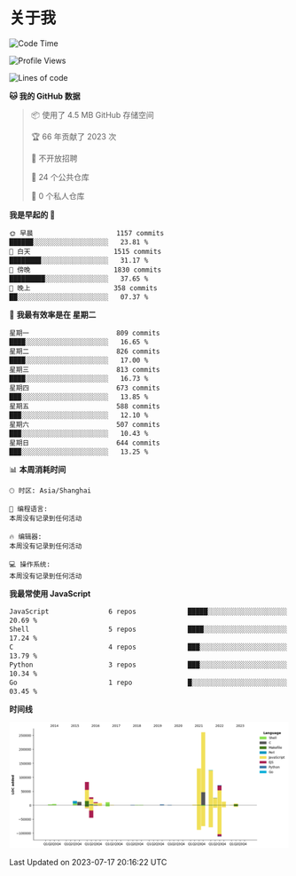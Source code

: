 # 关于我

<!--START_SECTION:waka-->
![Code Time](http://img.shields.io/badge/Code%20Time-772%20hrs%2039%20mins-blue)

![Profile Views](http://img.shields.io/badge/%E4%B8%AA%E4%BA%BA%E8%B5%84%E6%96%99%E8%A7%82%E7%9C%8B%E6%AC%A1%E6%95%B0-0-blue)

![Lines of code](https://img.shields.io/badge/%E4%BB%8E%E3%80%8CHello%20World%E3%80%8D%E8%B5%B7%E6%88%91%E5%B7%B2%E7%BB%8F%E5%86%99%E4%BA%86-811.3%20thousand%20%E8%A1%8C%E4%BB%A3%E7%A0%81-blue)

**🐱 我的 GitHub 数据** 

> 📦  使用了 4.5 MB GitHub 存储空间 
 > 
> 🏆 66 年贡献了 2023 次
 > 
> 🚫 不开放招聘
 > 
> 📜 24 个公共仓库 
 > 
> 🔑 0 个私人仓库 
 > 
**我是早起的 🐤** 

```text
🌞 早晨                     1157 commits        ██████░░░░░░░░░░░░░░░░░░░   23.81 % 
🌆 白天                     1515 commits        ████████░░░░░░░░░░░░░░░░░   31.17 % 
🌃 傍晚                     1830 commits        █████████░░░░░░░░░░░░░░░░   37.65 % 
🌙 晚上                     358 commits         ██░░░░░░░░░░░░░░░░░░░░░░░   07.37 % 
```
📅 **我最有效率是在 星期二** 

```text
星期一                      809 commits         ████░░░░░░░░░░░░░░░░░░░░░   16.65 % 
星期二                      826 commits         ████░░░░░░░░░░░░░░░░░░░░░   17.00 % 
星期三                      813 commits         ████░░░░░░░░░░░░░░░░░░░░░   16.73 % 
星期四                      673 commits         ███░░░░░░░░░░░░░░░░░░░░░░   13.85 % 
星期五                      588 commits         ███░░░░░░░░░░░░░░░░░░░░░░   12.10 % 
星期六                      507 commits         ███░░░░░░░░░░░░░░░░░░░░░░   10.43 % 
星期日                      644 commits         ███░░░░░░░░░░░░░░░░░░░░░░   13.25 % 
```


📊 **本周消耗时间** 

```text
🕑︎ 时区: Asia/Shanghai

💬 编程语言: 
本周没有记录到任何活动

🔥 编辑器: 
本周没有记录到任何活动

💻 操作系统: 
本周没有记录到任何活动
```

**我最常使用 JavaScript** 

```text
JavaScript               6 repos             █████░░░░░░░░░░░░░░░░░░░░   20.69 % 
Shell                    5 repos             ████░░░░░░░░░░░░░░░░░░░░░   17.24 % 
C                        4 repos             ███░░░░░░░░░░░░░░░░░░░░░░   13.79 % 
Python                   3 repos             ███░░░░░░░░░░░░░░░░░░░░░░   10.34 % 
Go                       1 repo              █░░░░░░░░░░░░░░░░░░░░░░░░   03.45 % 
```



**时间线**

![Lines of Code chart](https://raw.githubusercontent.com/Arondight/Arondight/master/assets/bar_graph.png)


 Last Updated on 2023-07-17 20:16:22 UTC
<!--END_SECTION:waka-->
